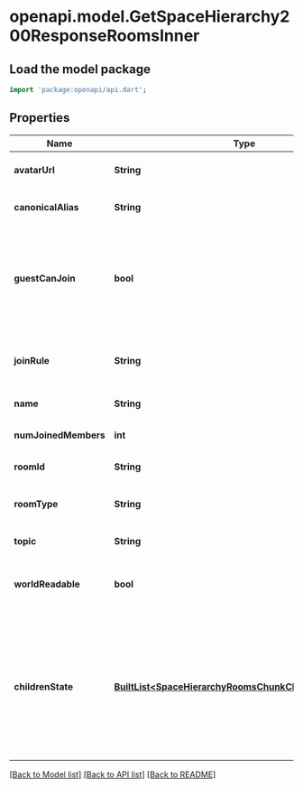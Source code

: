 # openapi.model.GetSpaceHierarchy200ResponseRoomsInner

## Load the model package
```dart
import 'package:openapi/api.dart';
```

## Properties
Name | Type | Description | Notes
------------ | ------------- | ------------- | -------------
**avatarUrl** | **String** | The URL for the room's avatar, if one is set. | [optional] 
**canonicalAlias** | **String** | The canonical alias of the room, if any. | [optional] 
**guestCanJoin** | **bool** | Whether guest users may join the room and participate in it. If they can, they will be subject to ordinary power level rules like any other user. | 
**joinRule** | **String** | The room's join rule. When not present, the room is assumed to be `public`. | [optional] 
**name** | **String** | The name of the room, if any. | [optional] 
**numJoinedMembers** | **int** | The number of members joined to the room. | 
**roomId** | **String** | The ID of the room. | 
**roomType** | **String** | The `type` of room (from [`m.room.create`](https://spec.matrix.org/v1.13/client-server-api/#mroomcreate)), if any. | [optional] 
**topic** | **String** | The topic of the room, if any. | [optional] 
**worldReadable** | **bool** | Whether the room may be viewed by guest users without joining. | 
**childrenState** | [**BuiltList&lt;SpaceHierarchyRoomsChunkChildrenStateInner&gt;**](SpaceHierarchyRoomsChunkChildrenStateInner.md) | The [`m.space.child`](https://spec.matrix.org/v1.13/client-server-api/#mspacechild) events of the space-room, represented as [Stripped State Events](https://spec.matrix.org/v1.13/client-server-api/#stripped-state) with an added `origin_server_ts` key.  If the room is not a space-room, this should be empty. | 

[[Back to Model list]](../README.md#documentation-for-models) [[Back to API list]](../README.md#documentation-for-api-endpoints) [[Back to README]](../README.md)


